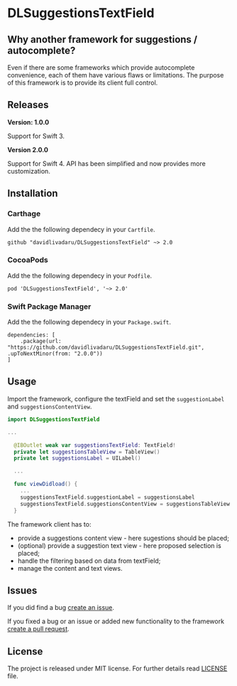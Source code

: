 # DLSuggestionsTextField


## Why another framework for suggestions / autocomplete?

Even if there are some frameworks which provide autocomplete convenience, each of them have various flaws or limitations. The purpose of this framework is to provide its client full control.

## Releases

**Version: 1.0.0**

Support for Swift 3.

**Version 2.0.0**

Support for Swift 4.
API has been simplified and now provides more customization.

## Installation

### Carthage

Add the the following dependecy in your `Cartfile`.

```
github "davidlivadaru/DLSuggestionsTextField" ~> 2.0
```

### CocoaPods

Add the the following dependecy in your `Podfile`.

```
pod 'DLSuggestionsTextField', '~> 2.0'
```

### Swift Package Manager

Add the the following dependecy in your `Package.swift`.

```
dependencies: [
    .package(url: "https://github.com/davidlivadaru/DLSuggestionsTextField.git", .upToNextMinor(from: "2.0.0"))
]
```

## Usage

Import the framework, configure the textField and set the `suggestionLabel` and `suggestionsContentView`.

```Swift
import DLSuggestionsTextField

...

  @IBOutlet weak var suggestionsTextField: TextField!
  private let suggestionsTableView = TableView()
  private let suggestionsLabel = UILabel()

  ...

  func viewDidload() {
    ...
    suggestionsTextField.suggestionLabel = suggestionsLabel
    suggestionsTextField.suggestionsContentView = suggestionsTableView
  }
```

The framework client has to:

* provide a suggestions content view - here sugestions should be placed;
* (optional) provide a suggestion text view - here proposed selection is placed;
* handle the filtering based on data from textField;
* manage the content and text views.

## Issues

If you did find a bug [create an issue](https://github.com/davidlivadaru/DLSuggestionsTextField/issues/new).

If you fixed a bug or an issue or added new functionality to the framework [create a pull request](https://github.com/davidlivadaru/DLSuggestionsTextField/compare).

## License

The project is released under MIT license. For further details read [LICENSE](LICENSE) file.
